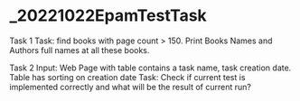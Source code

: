 # _20221022EpamTestTask

Task 1
Task: find books with page count > 150. Print Books Names and Authors full names at all these books.

Task 2
Input:  Web Page with table contains a task name, task creation date. Table has sorting on creation date
Task: Check if current test is implemented correctly and what will be the result of current run?
